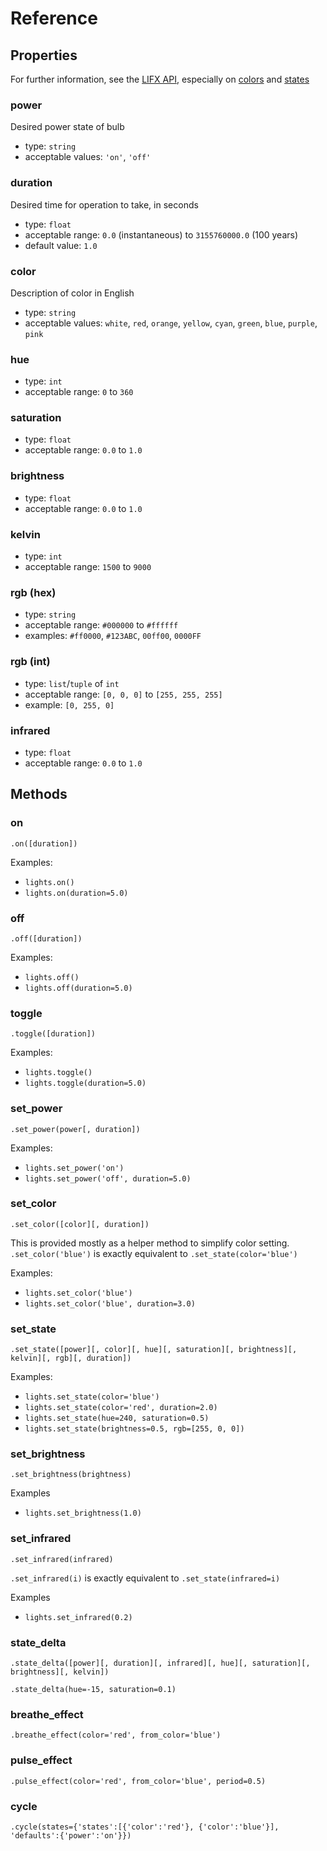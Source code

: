 # Reference

## Properties

For further information, see the [LIFX API](https://api.developer.lifx.com/docs/colors), especially on [colors](https://api.developer.lifx.com/docs/colors) and [states](https://api.developer.lifx.com/docs/set-state)

### power

Desired power state of bulb

- type: `string`
- acceptable values: `'on'`, `'off'`

### duration

Desired time for operation to take, in seconds

- type: `float`
- acceptable range: `0.0` (instantaneous) to `3155760000.0` (100 years)
- default value: `1.0`

### color

Description of color in English

- type: `string`
- acceptable values: `white`, `red`, `orange`, `yellow`, `cyan`, `green`, `blue`, `purple`, `pink`

### hue

- type: `int`
- acceptable range: `0` to `360`

### saturation

- type: `float`
- acceptable range: `0.0` to `1.0`

### brightness

- type: `float`
- acceptable range: `0.0` to `1.0`

### kelvin

- type: `int`
- acceptable range: `1500` to `9000`

### rgb (hex)

- type: `string`
- acceptable range: `#000000` to `#ffffff`
- examples: `#ff0000`, `#123ABC`, `00ff00`, `0000FF`

### rgb (int)

- type: `list`/`tuple` of `int`
- acceptable range: `[0, 0, 0]` to `[255, 255, 255]`
- example: `[0, 255, 0]`

### infrared

- type: `float`
- acceptable range: `0.0` to `1.0`



## Methods

### on

`.on([duration])`

Examples:

- `lights.on()`
- `lights.on(duration=5.0)`

### off

`.off([duration])`

Examples:

- `lights.off()`
- `lights.off(duration=5.0)`

### toggle

`.toggle([duration])`

Examples:

- `lights.toggle()`
- `lights.toggle(duration=5.0)`

### set_power

`.set_power(power[, duration])`

Examples:

- `lights.set_power('on')`
- `lights.set_power('off', duration=5.0)`

### set_color

`.set_color([color][, duration])`

This is provided mostly as a helper method to simplify color setting. `.set_color('blue')` is exactly equivalent to `.set_state(color='blue')`

Examples:

- `lights.set_color('blue')`
- `lights.set_color('blue', duration=3.0)`


### set_state

`.set_state([power][, color][, hue][, saturation][, brightness][, kelvin][, rgb][, duration])`

Examples:

- `lights.set_state(color='blue')`
- `lights.set_state(color='red', duration=2.0)`
- `lights.set_state(hue=240, saturation=0.5)`
- `lights.set_state(brightness=0.5, rgb=[255, 0, 0])`

### set_brightness

`.set_brightness(brightness)`

Examples

- `lights.set_brightness(1.0)`

### set_infrared

`.set_infrared(infrared)`

`.set_infrared(i)` is exactly equivalent to `.set_state(infrared=i)`

Examples

- `lights.set_infrared(0.2)`


### state_delta

`.state_delta([power][, duration][, infrared][, hue][, saturation][, brightness][, kelvin])`



`.state_delta(hue=-15, saturation=0.1)`

### breathe_effect


`.breathe_effect(color='red', from_color='blue')`

### pulse_effect

`.pulse_effect(color='red', from_color='blue', period=0.5)`

### cycle

`.cycle(states={'states':[{'color':'red'}, {'color':'blue'}], 'defaults':{'power':'on'}})`
